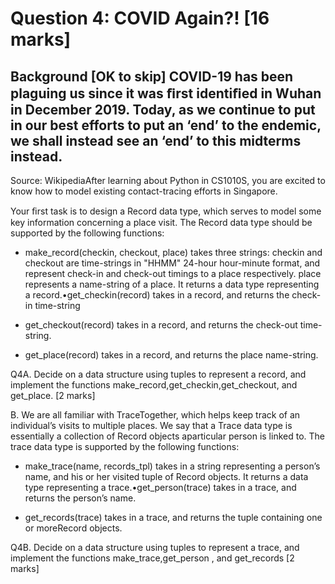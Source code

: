 # Question 4: COVID Again?! [16 marks]

## Background [OK to skip] COVID-19 has been plaguing us since it was ﬁrst identiﬁed in Wuhan in December 2019. Today, as we continue to put in our best efforts to put an ‘end’ to the endemic, we shall instead see an ‘end’ to this midterms instead. 
Source: WikipediaAfter learning about Python in CS1010S, you are excited to know how to model existing contact-tracing efforts in Singapore.

Your ﬁrst task is to design a Record data type, which serves to model some key information concerning a place visit. The Record data type should be supported by the following functions:
- make_record(checkin, checkout, place) takes three strings: 
checkin and checkout are time-strings in "HHMM" 24-hour hour-minute format, and represent check-in and check-out timings to a place respectively. place represents a name-string of a place. 
It returns a data type representing a record.•get_checkin(record) takes in a record, and returns the check-in time-string

- get_checkout(record) takes in a record, and returns the check-out time-string.

- get_place(record) takes in a record, and returns the place name-string. 

Q4A. Decide on a data structure using tuples to represent a record, and implement the functions make_record,get_checkin,get_checkout, and get_place. [2 marks]


B. We are all familiar with TraceTogether, which helps keep track of an individual’s visits to multiple places. We say that a Trace data type is essentially a collection of Record objects aparticular person is linked to. The trace data type is supported by the following functions:

- make_trace(name, records_tpl) takes in a string representing a person’s name, and his or her visited tuple of Record objects. It returns a data type representing a trace.•get_person(trace) takes in a trace, and returns the person’s name.

- get_records(trace) takes in a trace, and returns the tuple containing one or moreRecord objects.

Q4B. Decide on a data structure using tuples to represent a trace, and implement the functions make_trace,get_person , and get_records [2 marks]



